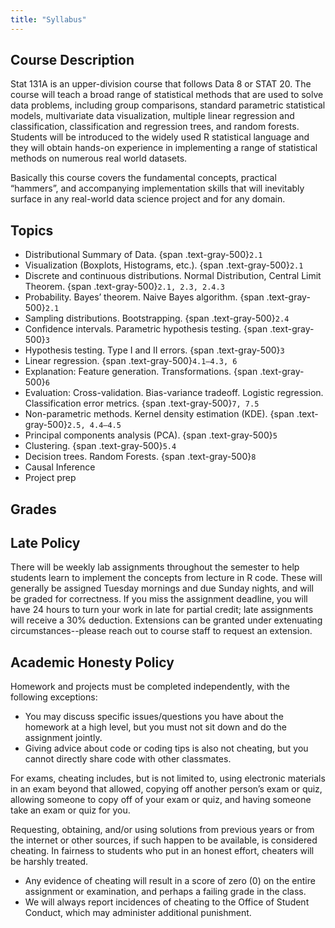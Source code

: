 ```yaml
---
title: "Syllabus"
---
```


## Course Description

Stat 131A is an upper-division course that follows Data 8 or STAT 20. The course will teach a broad range of statistical methods that are used to solve data problems, including group comparisons, standard parametric statistical models, multivariate data visualization, multiple linear regression and classification, classification and regression trees, and random forests. Students will be introduced to the widely used R statistical language and they will obtain hands-on experience in implementing a range of statistical methods on numerous real world datasets.

Basically this course covers the fundamental concepts, practical “hammers”, and accompanying implementation skills that will inevitably surface in any real-world data science project and for any domain.


## Topics

 - Distributional Summary of Data. {span .text-gray-500}`2.1`
 - Visualization (Boxplots, Histograms, etc.). {span .text-gray-500}`2.1`
 - Discrete and continuous distributions. Normal Distribution, Central Limit Theorem. {span .text-gray-500}`2.1, 2.3, 2.4.3`
 - Probability. Bayes’ theorem. Naive Bayes algorithm. {span .text-gray-500}`2.1`
 - Sampling distributions. Bootstrapping. {span .text-gray-500}`2.4`
 - Confidence intervals. Parametric hypothesis testing. {span .text-gray-500}`3`
 - Hypothesis testing. Type I and II errors. {span .text-gray-500}`3`
 - Linear regression. {span .text-gray-500}`4.1–4.3, 6`
 - Explanation: Feature generation. Transformations. {span .text-gray-500}`6`
 - Evaluation: Cross-validation. Bias-variance tradeoff. Logistic regression. Classification error metrics. {span .text-gray-500}`7, 7.5`
 - Non-parametric methods. Kernel density estimation (KDE). {span .text-gray-500}`2.5, 4.4–4.5`
 - Principal components analysis (PCA). {span .text-gray-500}`5`
 - Clustering. {span .text-gray-500}`5.4`
 - Decision trees. Random Forests. {span .text-gray-500}`8`
 - Causal Inference
 - Project prep
  
## Grades

## Late Policy

There will be weekly lab assignments throughout the semester to help students learn to implement the concepts from lecture in R code. These will generally be assigned Tuesday mornings and due Sunday nights, and will be graded for correctness. If you miss the assignment deadline, you will have 24 hours to turn your work in late for partial credit; late assignments will receive a 30% deduction. Extensions can be granted under extenuating circumstances--please reach out to course staff to request an extension.

## Academic Honesty Policy

Homework and projects must be completed independently, with the following exceptions:

 - You may discuss specific issues/questions you have about the homework at a high level, but you must not sit down and do the assignment jointly.
 - Giving advice about code or coding tips is also not cheating, but you cannot directly share code with other classmates.

For exams, cheating includes, but is not limited to, using electronic materials in an exam beyond that allowed, copying off another person’s exam or quiz, allowing someone to copy off of your exam or quiz, and having someone take an exam or quiz for you.

Requesting, obtaining, and/or using solutions from previous years or from the internet or other sources, if such happen to be available, is considered cheating. In fairness to students who put in an honest effort, cheaters will be harshly treated.

 - Any evidence of cheating will result in a score of zero (0) on the entire assignment or examination, and perhaps a failing grade in the class.
 - We will always report incidences of cheating to the Office of Student Conduct, which may administer additional punishment.
